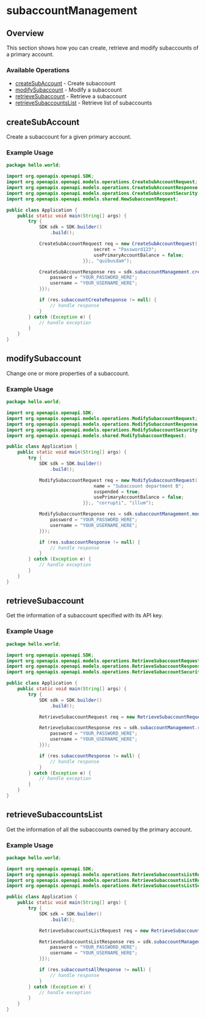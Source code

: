 # subaccountManagement

## Overview

This section shows how you can create, retrieve and modify subaccounts of a primary account.

### Available Operations

* [createSubAccount](#createsubaccount) - Create subaccount
* [modifySubaccount](#modifysubaccount) - Modify a subaccount
* [retrieveSubaccount](#retrievesubaccount) - Retrieve a subaccount
* [retrieveSubaccountsList](#retrievesubaccountslist) - Retrieve list of subaccounts

## createSubAccount

Create a subaccount for a given primary account.


### Example Usage

```java
package hello.world;

import org.openapis.openapi.SDK;
import org.openapis.openapi.models.operations.CreateSubAccountRequest;
import org.openapis.openapi.models.operations.CreateSubAccountResponse;
import org.openapis.openapi.models.operations.CreateSubAccountSecurity;
import org.openapis.openapi.models.shared.NewSubaccountRequest;

public class Application {
    public static void main(String[] args) {
        try {
            SDK sdk = SDK.builder()
                .build();

            CreateSubAccountRequest req = new CreateSubAccountRequest(                new NewSubaccountRequest("Subaccount department A") {{
                                secret = "Password123";
                                usePrimaryAccountBalance = false;
                            }};, "quibusdam");            

            CreateSubAccountResponse res = sdk.subaccountManagement.createSubAccount(req, new CreateSubAccountSecurity("unde", "nulla") {{
                password = "YOUR_PASSWORD_HERE";
                username = "YOUR_USERNAME_HERE";
            }});

            if (res.subaccountCreateResponse != null) {
                // handle response
            }
        } catch (Exception e) {
            // handle exception
        }
    }
}
```

## modifySubaccount

Change one or more properties of a subaccount.


### Example Usage

```java
package hello.world;

import org.openapis.openapi.SDK;
import org.openapis.openapi.models.operations.ModifySubaccountRequest;
import org.openapis.openapi.models.operations.ModifySubaccountResponse;
import org.openapis.openapi.models.operations.ModifySubaccountSecurity;
import org.openapis.openapi.models.shared.ModifySubaccountRequest;

public class Application {
    public static void main(String[] args) {
        try {
            SDK sdk = SDK.builder()
                .build();

            ModifySubaccountRequest req = new ModifySubaccountRequest(                new ModifySubaccountRequest() {{
                                name = "Subaccount department B";
                                suspended = true;
                                usePrimaryAccountBalance = false;
                            }};, "corrupti", "illum");            

            ModifySubaccountResponse res = sdk.subaccountManagement.modifySubaccount(req, new ModifySubaccountSecurity("vel", "error") {{
                password = "YOUR_PASSWORD_HERE";
                username = "YOUR_USERNAME_HERE";
            }});

            if (res.subaccountResponse != null) {
                // handle response
            }
        } catch (Exception e) {
            // handle exception
        }
    }
}
```

## retrieveSubaccount

Get the information of a subaccount specified with its API key.


### Example Usage

```java
package hello.world;

import org.openapis.openapi.SDK;
import org.openapis.openapi.models.operations.RetrieveSubaccountRequest;
import org.openapis.openapi.models.operations.RetrieveSubaccountResponse;
import org.openapis.openapi.models.operations.RetrieveSubaccountSecurity;

public class Application {
    public static void main(String[] args) {
        try {
            SDK sdk = SDK.builder()
                .build();

            RetrieveSubaccountRequest req = new RetrieveSubaccountRequest("deserunt", "suscipit");            

            RetrieveSubaccountResponse res = sdk.subaccountManagement.retrieveSubaccount(req, new RetrieveSubaccountSecurity("iure", "magnam") {{
                password = "YOUR_PASSWORD_HERE";
                username = "YOUR_USERNAME_HERE";
            }});

            if (res.subaccountResponse != null) {
                // handle response
            }
        } catch (Exception e) {
            // handle exception
        }
    }
}
```

## retrieveSubaccountsList

Get the information of all the subaccounts owned by the primary account.


### Example Usage

```java
package hello.world;

import org.openapis.openapi.SDK;
import org.openapis.openapi.models.operations.RetrieveSubaccountsListRequest;
import org.openapis.openapi.models.operations.RetrieveSubaccountsListResponse;
import org.openapis.openapi.models.operations.RetrieveSubaccountsListSecurity;

public class Application {
    public static void main(String[] args) {
        try {
            SDK sdk = SDK.builder()
                .build();

            RetrieveSubaccountsListRequest req = new RetrieveSubaccountsListRequest("debitis");            

            RetrieveSubaccountsListResponse res = sdk.subaccountManagement.retrieveSubaccountsList(req, new RetrieveSubaccountsListSecurity("ipsa", "delectus") {{
                password = "YOUR_PASSWORD_HERE";
                username = "YOUR_USERNAME_HERE";
            }});

            if (res.subaccountsAllResponse != null) {
                // handle response
            }
        } catch (Exception e) {
            // handle exception
        }
    }
}
```
